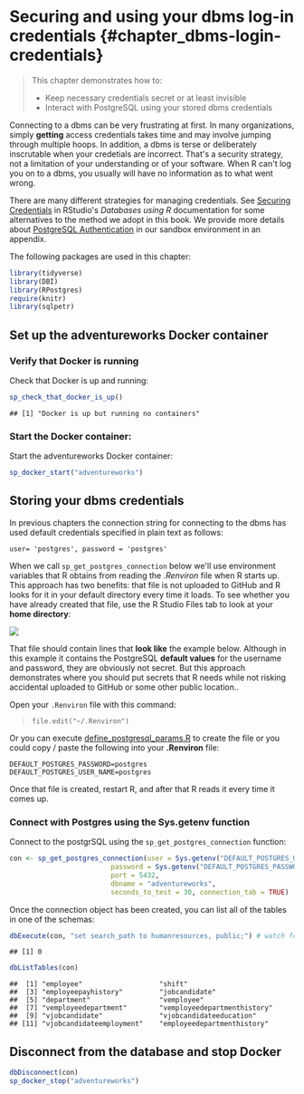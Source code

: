 # Securing and using your dbms log-in credentials {#chapter_dbms-login-credentials}

> This chapter demonstrates how to:
>
>  * Keep necessary credentials secret or at least invisible
>  * Interact with PostgreSQL using your stored dbms credentials

Connecting to a dbms can be very frustrating at first.  In many organizations, simply **getting** access credentials takes time and may involve jumping through multiple hoops.  In addition, a dbms is terse or deliberately inscrutable when your credetials are incorrect.  That's a security strategy, not a limitation of your understanding or of your software.  When R can't log you on to a dbms, you usually will have no information as to what went wrong.

There are many different strategies for managing credentials.  See [Securing Credentials](https://db.rstudio.com/best-practices/managing-credentials/) in RStudio's *Databases using R* documentation for some alternatives to the method we adopt in this book.  We provide more details about [PostgreSQL Authentication](#chapter_appendix-postresql-authentication) in our sandbox environment in an appendix.

The following packages are used in this chapter:

```r
library(tidyverse)
library(DBI)
library(RPostgres)
require(knitr)
library(sqlpetr)
```
## Set up the adventureworks Docker container

### Verify that Docker is running

Check that Docker is up and running:


```r
sp_check_that_docker_is_up()
```

```
## [1] "Docker is up but running no containers"
```
### Start the Docker container:

Start the adventureworks Docker container:

```r
sp_docker_start("adventureworks")
```

## Storing your dbms credentials

In previous chapters the connection string for connecting to the dbms has used default credentials specified in plain text as follows:

  `user= 'postgres', password = 'postgres'`

When we call `sp_get_postgres_connection` below we'll use environment variables that R obtains from reading the *.Renviron* file when R starts up.  This approach has two benefits: that file is not uploaded to GitHub and R looks for it in your default directory every time it loads.  To see whether you have already created that file, use the R Studio Files tab to look at your **home directory**:

![](screenshots/locate-renviron-file.png)

That file should contain lines that **look like** the example below. Although in this example it contains the PostgreSQL <b>default values</b> for the username and password, they are obviously not secret.  But this approach demonstrates where you should put secrets that R needs while not risking accidental uploaded to GitHub or some other public location..

Open your `.Renviron` file with this command:

>
> `file.edit("~/.Renviron")`
>

Or you can execute [define_postgresql_params.R](define_postgresql_params.R) to create the file or you could copy / paste the following into your **.Renviron** file:
```
DEFAULT_POSTGRES_PASSWORD=postgres
DEFAULT_POSTGRES_USER_NAME=postgres
```
Once that file is created, restart R, and after that R reads it every time it comes up. 

### Connect with Postgres using the Sys.getenv function

Connect to the postgrSQL using the `sp_get_postgres_connection` function:

```r
con <- sp_get_postgres_connection(user = Sys.getenv("DEFAULT_POSTGRES_USER_NAME"),
                         password = Sys.getenv("DEFAULT_POSTGRES_PASSWORD"),
                         port = 5432,
                         dbname = "adventureworks",
                         seconds_to_test = 30, connection_tab = TRUE)
```
Once the connection object has been created, you can list all of the tables in one of the schemas:

```r
dbExecute(con, "set search_path to humanresources, public;") # watch for duplicates!
```

```
## [1] 0
```

```r
dbListTables(con)
```

```
##  [1] "employee"                   "shift"                     
##  [3] "employeepayhistory"         "jobcandidate"              
##  [5] "department"                 "vemployee"                 
##  [7] "vemployeedepartment"        "vemployeedepartmenthistory"
##  [9] "vjobcandidate"              "vjobcandidateeducation"    
## [11] "vjobcandidateemployment"    "employeedepartmenthistory"
```
## Disconnect from the database and stop Docker


```r
dbDisconnect(con)
sp_docker_stop("adventureworks")
```
